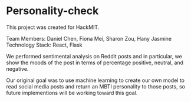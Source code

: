 # Personality-check

This project was created for HackMIT.

Team Members: Daniel Chen, Fiona Mei, Sharon Zou, Hany Jasmine
Technology Stack: React, Flask

We performed sentimental analysis on Reddit posts and in particular, we show the moods of the post in terms of percentage positive, neutral, and negative.

Our original goal was to use machine learning to create our own model to read social media posts and return an MBTI personality to those posts, so future implementions will be working toward this goal.
